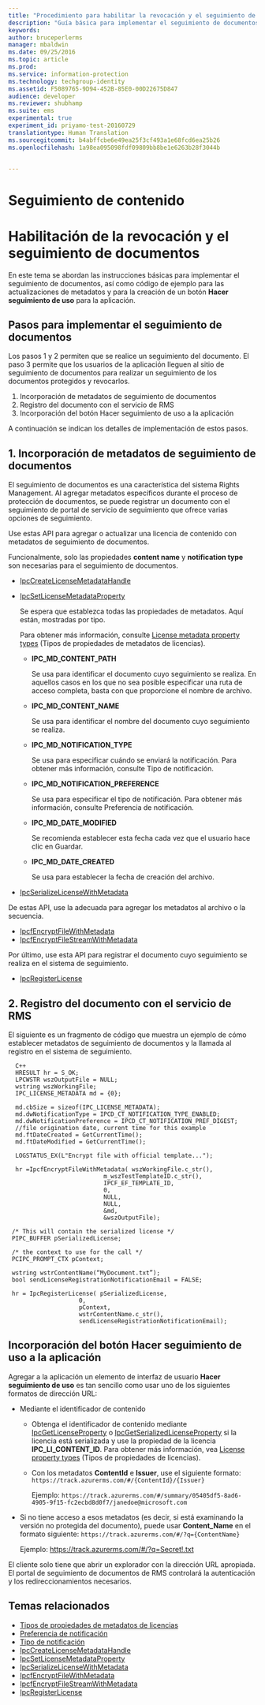 ```yaml
---
title: "Procedimiento para habilitar la revocación y el seguimiento de documentos | Azure RMS"
description: "Guía básica para implementar el seguimiento de documentos, así como código de ejemplo para las actualizaciones de metadatos y un botón Hacer seguimiento de uso para la aplicación."
keywords: 
author: bruceperlerms
manager: mbaldwin
ms.date: 09/25/2016
ms.topic: article
ms.prod: 
ms.service: information-protection
ms.technology: techgroup-identity
ms.assetid: F5089765-9D94-452B-85E0-00D22675D847
audience: developer
ms.reviewer: shubhamp
ms.suite: ems
experimental: true
experiment_id: priyamo-test-20160729
translationtype: Human Translation
ms.sourcegitcommit: b4abffcbe6e49ea25f3cf493a1e68fcd6ea25b26
ms.openlocfilehash: 1a98ea095098fdf09809bb8be1e6263b28f3044b


---
```


# Seguimiento de contenido

# Habilitación de la revocación y el seguimiento de documentos

En este tema se abordan las instrucciones básicas para implementar el seguimiento de documentos, así como código de ejemplo para las actualizaciones de metadatos y para la creación de un botón **Hacer seguimiento de uso** para la aplicación.

## Pasos para implementar el seguimiento de documentos

Los pasos 1 y 2 permiten que se realice un seguimiento del documento. El paso 3 permite que los usuarios de la aplicación lleguen al sitio de seguimiento de documentos para realizar un seguimiento de los documentos protegidos y revocarlos.

1. Incorporación de metadatos de seguimiento de documentos
2. Registro del documento con el servicio de RMS
3. Incorporación del botón Hacer seguimiento de uso a la aplicación

A continuación se indican los detalles de implementación de estos pasos.

## 1. Incorporación de metadatos de seguimiento de documentos

El seguimiento de documentos es una característica del sistema Rights Management. Al agregar metadatos específicos durante el proceso de protección de documentos, se puede registrar un documento con el seguimiento de portal de servicio de seguimiento que ofrece varias opciones de seguimiento.

Use estas API para agregar o actualizar una licencia de contenido con metadatos de seguimiento de documentos.


Funcionalmente, solo las propiedades **content name** y **notification type** son necesarias para el seguimiento de documentos.


- [IpcCreateLicenseMetadataHandle](/information-protection/sdk/2.1/api/win/functions#msipc_ipccreatelicensemetadatahandle)
- [IpcSetLicenseMetadataProperty](/information-protection/sdk/2.1/api/win/functions#msipc_ipcsetlicensemetadataproperty)

  Se espera que establezca todas las propiedades de metadatos. Aquí están, mostradas por tipo.

  Para obtener más información, consulte [License metadata property types](/information-protection/sdk/2.1/api/win/constants#msipc_license_metadata_property_types) (Tipos de propiedades de metadatos de licencias).

  - **IPC_MD_CONTENT_PATH**

    Se usa para identificar el documento cuyo seguimiento se realiza. En aquellos casos en los que no sea posible especificar una ruta de acceso completa, basta con que proporcione el nombre de archivo.

  - **IPC_MD_CONTENT_NAME**

    Se usa para identificar el nombre del documento cuyo seguimiento se realiza.

  - **IPC_MD_NOTIFICATION_TYPE**

    Se usa para especificar cuándo se enviará la notificación. Para obtener más información, consulte Tipo de notificación.

  - **IPC_MD_NOTIFICATION_PREFERENCE**

    Se usa para especificar el tipo de notificación. Para obtener más información, consulte Preferencia de notificación.

  - **IPC_MD_DATE_MODIFIED**

    Se recomienda establecer esta fecha cada vez que el usuario hace clic en Guardar.

  - **IPC_MD_DATE_CREATED**

    Se usa para establecer la fecha de creación del archivo.

- [IpcSerializeLicenseWithMetadata](/information-protection/sdk/2.1/api/win/functions#msipc_ipcserializelicensemetadata)

De estas API, use la adecuada para agregar los metadatos al archivo o la secuencia.

- [IpcfEncryptFileWithMetadata](/information-protection/sdk/2.1/api/win/functions#msipc_ipcfencryptfilewithmetadata)
- [IpcfEncryptFileStreamWithMetadata](/information-protection/sdk/2.1/api/win/functions#msipc_ipcfencryptfilestreamwithmetadata)

Por último, use esta API para registrar el documento cuyo seguimiento se realiza en el sistema de seguimiento.

- [IpcRegisterLicense](/information-protection/sdk/2.1/api/win/functions#msipc_ipcregisterlicense)


## 2. Registro del documento con el servicio de RMS

El siguiente es un fragmento de código que muestra un ejemplo de cómo establecer metadatos de seguimiento de documentos y la llamada al registro en el sistema de seguimiento.

      C++
      HRESULT hr = S_OK;
      LPCWSTR wszOutputFile = NULL;
      wstring wszWorkingFile;
      IPC_LICENSE_METADATA md = {0};

      md.cbSize = sizeof(IPC_LICENSE_METADATA);
      md.dwNotificationType = IPCD_CT_NOTIFICATION_TYPE_ENABLED;
      md.dwNotificationPreference = IPCD_CT_NOTIFICATION_PREF_DIGEST;
      //file origination date, current time for this example
      md.ftDateCreated = GetCurrentTime();
      md.ftDateModified = GetCurrentTime();

      LOGSTATUS_EX(L"Encrypt file with official template...");

      hr =IpcfEncryptFileWithMetadata( wszWorkingFile.c_str(),
                               m_wszTestTemplateID.c_str(),
                               IPCF_EF_TEMPLATE_ID,
                               0,
                               NULL,
                               NULL,
                               &md,
                               &wszOutputFile);

     /* This will contain the serialized license */
     PIPC_BUFFER pSerializedLicense;

     /* the context to use for the call */
     PCIPC_PROMPT_CTX pContext;

     wstring wstrContentName(“MyDocument.txt”);
     bool sendLicenseRegistrationNotificationEmail = FALSE;

     hr = IpcRegisterLicense( pSerializedLicense,
                        0,
                        pContext,
                        wstrContentName.c_str(),
                        sendLicenseRegistrationNotificationEmail);

## Incorporación del botón **Hacer seguimiento de uso** a la aplicación

Agregar a la aplicación un elemento de interfaz de usuario **Hacer seguimiento de uso** es tan sencillo como usar uno de los siguientes formatos de dirección URL:

- Mediante el identificador de contenido
  - Obtenga el identificador de contenido mediante [IpcGetLicenseProperty](/information-protection/sdk/2.1/api/win/functions#msipc_ipcgetlicenseproperty) o [IpcGetSerializedLicenseProperty](/information-protection/sdk/2.1/api/win/functions#msipc_ipcgetserializedlicenseproperty) si la licencia está serializada y use la propiedad de la licencia **IPC_LI_CONTENT_ID**. Para obtener más información, vea [License property types](/information-protection/sdk/2.1/api/win/constants#msipc_license_property_types) (Tipos de propiedades de licencias).
  - Con los metadatos **ContentId** e **Issuer**, use el siguiente formato: `https://track.azurerms.com/#/{ContentId}/{Issuer}`

    Ejemplo: `https://track.azurerms.com/#/summary/05405df5-8ad6-4905-9f15-fc2ecbd8d0f7/janedoe@microsoft.com`

- Si no tiene acceso a esos metadatos (es decir, si está examinando la versión no protegida del documento), puede usar **Content_Name** en el formato siguiente: `https://track.azurerms.com/#/?q={ContentName}`

  Ejemplo: https://track.azurerms.com/#/?q=Secret!.txt

El cliente solo tiene que abrir un explorador con la dirección URL apropiada. El portal de seguimiento de documentos de RMS controlará la autenticación y los redireccionamientos necesarios.

## Temas relacionados

* [Tipos de propiedades de metadatos de licencias](/information-protection/sdk/2.1/api/win/constants#msipc_license_metadata_property_types)
* [Preferencia de notificación](/information-protection/sdk/2.1/api/win/constants#msipc_notification_preference)
* [Tipo de notificación](/information-protection/sdk/2.1/api/win/constants#msipc_notification_type)
* [IpcCreateLicenseMetadataHandle](/information-protection/sdk/2.1/api/win/functions#msipc_ipccreatelicensemetadatahandle)
* [IpcSetLicenseMetadataProperty](/information-protection/sdk/2.1/api/win/functions#msipc_ipcsetlicensemetadataproperty)
* [IpcSerializeLicenseWithMetadata](/information-protection/sdk/2.1/api/win/functions#msipc_ipcserializelicensemetadata)
* [IpcfEncryptFileWithMetadata](/information-protection/sdk/2.1/api/win/functions#msipc_ipcfencryptfilewithmetadata)
* [IpcfEncryptFileStreamWithMetadata](/information-protection/sdk/2.1/api/win/functions#msipc_ipcfencryptfilestreamwithmetadata)
* [IpcRegisterLicense](/information-protection/sdk/2.1/api/win/functions#msipc_ipcregisterlicense)

 



<!--HONumber=Sep16_HO5-->


